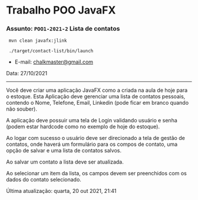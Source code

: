 # Trabalho POO JavaFX

### Assunto: `POO1-2021-2` Lista de contatos

```shell
 mvn clean javafx:jlink
```

```shell
 ./target/contact-list/bin/launch 
```

- E-mail: chalkmaster@gmail.com

Data: 27/10/2021

---

Você deve criar uma aplicação JavaFX como a criada na aula de hoje para o estoque. Esta Aplicação deve gerenciar uma lista de contatos pessoais, contendo o
Nome, Telefone, Email, Linkedin (pode ficar em branco quando não souber).

A aplicação deve possuir uma tela de Login validando usuário e senha (podem estar hardcode como no exemplo de hoje do estoque).

Ao logar com sucesso o usuário deve ser direcionado a tela de gestão de contatos, onde haverá um formulário para os compos de contato, uma opção de salvar e uma lista de contatos salvos.

Ao salvar um contato a lista deve ser atualizada.

Ao selecionar um item da lista, os campos devem ser preenchidos com os dados do contato selecionado.

Última atualização: quarta, 20 out 2021, 21:41
